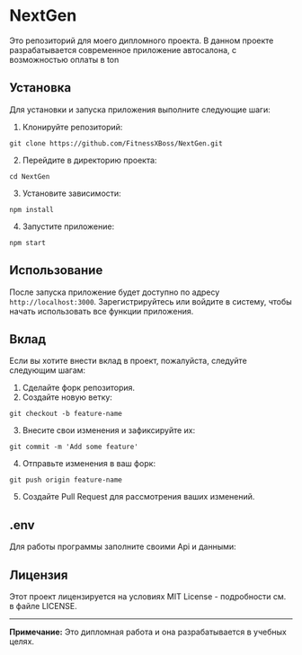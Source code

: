 # NextGen

Это репозиторий для моего дипломного проекта. В данном проекте разрабатывается современное приложение автосалона, с возможностью оплаты в ton

## Установка

Для установки и запуска приложения выполните следующие шаги:

1. Клонируйте репозиторий:
```
git clone https://github.com/FitnessXBoss/NextGen.git
```
2. Перейдите в директорию проекта:
```
cd NextGen
```
3. Установите зависимости:
```
npm install
```
4. Запустите приложение:
```
npm start
```

## Использование

После запуска приложение будет доступно по адресу `http://localhost:3000`. Зарегистрируйтесь или войдите в систему, чтобы начать использовать все функции приложения.

## Вклад

Если вы хотите внести вклад в проект, пожалуйста, следуйте следующим шагам:

1. Сделайте форк репозитория.
2. Создайте новую ветку:
```
git checkout -b feature-name
```
3. Внесите свои изменения и зафиксируйте их:
```
git commit -m 'Add some feature'
```
4. Отправьте изменения в ваш форк:
```
git push origin feature-name
```
5. Создайте Pull Request для рассмотрения ваших изменений.

## .env
Для работы программы заполните своими Api и данными:

## Лицензия

Этот проект лицензируется на условиях MIT License - подробности см. в файле LICENSE.



---

**Примечание:** Это дипломная работа и она разрабатывается в учебных целях.
